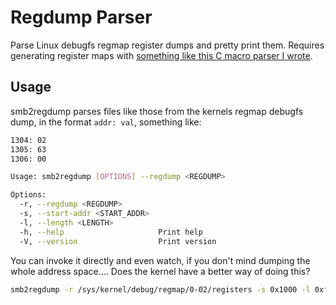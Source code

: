 # Regdump Parser

Parse Linux debugfs regmap register dumps and pretty print them.
Requires generating register maps with [something like this C macro parser I wrote](https://github.com/calebccff/WheresThatDefine).

## Usage

smb2regdump parses files like those from the kernels regmap debugfs dump,
in the format `addr: val`, something like:

```sh
1304: 02
1305: 63
1306: 00
```


```sh
Usage: smb2regdump [OPTIONS] --regdump <REGDUMP>

Options:
  -r, --regdump <REGDUMP>        
  -s, --start-addr <START_ADDR>  
  -l, --length <LENGTH>          
  -h, --help                     Print help
  -V, --version                  Print version
```

You can invoke it directly and even watch, if you don't mind dumping the whole
address space.... Does the kernel have a better way of doing this?

```sh
smb2regdump -r /sys/kernel/debug/regmap/0-02/registers -s 0x1000 -l 0xff
```
